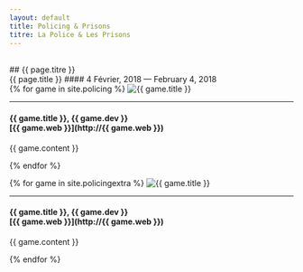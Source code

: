 ```yaml
---
layout: default
title: Policing & Prisons
titre: La Police & Les Prisons
---
```


<section id="games" class="container-fluid content-section text-center bg-yellow" markdown="1">
<br>
## {{ page.titre }} <br> {{ page.title }}
#### 4 Février, 2018 — February 4, 2018
<br>
</section>

<div class="text-justify" markdown="1">
{% for game in site.policing %}
<img src="/img/{{ game.tag }}/{{ game.img }}" alt="{{ game.title }}" class="img-responsive; {{ game.dir }}">

---

#### {{ game.title }}, {{ game.dev }}<br>[{{ game.web }}](http://{{ game.web }})
{{ game.content }}

{% endfor %}

{% for game in site.policingextra %}
<img src="/img/{{ game.tag }}/{{ game.img }}" alt="{{ game.title }}" class="img-responsive; {{ game.dir }}">

---

#### {{ game.title }}, {{ game.dev }}<br>[{{ game.web }}](http://{{ game.web }})
{{ game.content }}

{% endfor %}
</div>
